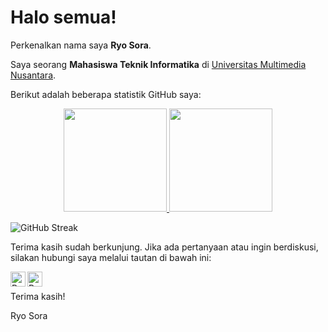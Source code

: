 # Halo semua! 

Perkenalkan nama saya **Ryo Sora**.

Saya seorang **Mahasiswa Teknik Informatika** di [Universitas Multimedia Nusantara](https://umn.ac.id/).

Berikut adalah beberapa statistik GitHub saya:

<p align="center">
  <a href="https://github.com/ryosoraa">
    <img height="165" src="https://github-readme-stats.vercel.app/api?username=ryosoraa&count_private=true&show_icons=true&custom_title=GitHub%20Status&hide=issues&theme=blue-green"/>
  </a>
  <a href="https://github.com/ryosoraa">
    <img height="165" src="https://github-readme-stats.vercel.app/api/top-langs/?username=ryosoraa&layout=compact&theme=blue-green"/>
  </a>
</p>

![GitHub Streak](https://github-readme-streak-stats.herokuapp.com?user=ryosoraa&theme=midnight-purple&locale=ja&card_width=499)

Terima kasih sudah berkunjung. Jika ada pertanyaan atau ingin berdiskusi, silakan hubungi saya melalui tautan di bawah ini:

<a href="https://www.linkedin.com/in/ryosora/">
  <img align="left" alt="Ryo's LinkedIn" width="24px" src="https://cdn.jsdelivr.net/npm/simple-icons@v3/icons/linkedin.svg" />
</a>
<a href="https://www.instagram.com/ryosoraaa/">
  <img align="left" alt="Ryo's Instagram" width="24px" src="https://cdn.jsdelivr.net/npm/simple-icons@v3/icons/instagram.svg" />
</a>

<br />

Terima kasih!

Ryo Sora
